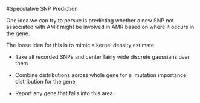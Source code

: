 #Speculative SNP Prediction

One idea we can try to persue is predicting whether a new SNP not associated
with AMR might be involved in AMR based on where it occurs in the gene.

The loose idea for this is to mimic a kernel density estimate 

- Take all recorded SNPs and center fairly wide discrete gaussians over them

- Combine distributions across whole gene for a 'mutation importance' distribution
for the gene

- Report any gene that falls into this area.
